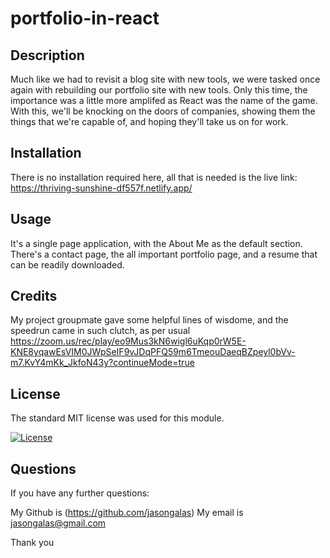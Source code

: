 # portfolio-in-react

## Description

Much like we had to revisit a blog site with new tools, we were tasked once again with rebuilding our portfolio site with new tools. Only this time, the importance was a little more amplifed as React was the name of the game. With this, we'll be knocking on the doors of companies, showing them the things that we're capable of, and hoping they'll take us on for work.

## Installation

There is no installation required here, all that is needed is the live link: https://thriving-sunshine-df557f.netlify.app/

## Usage

It's a single page application, with the About Me as the default section. There's a contact page, the all important portfolio page, and a resume that can be readily downloaded.

## Credits

My project groupmate gave some helpful lines of wisdome, and the speedrun came in such clutch, as per usual https://zoom.us/rec/play/eo9Mus3kN6wigl6uKqp0rW5E-KNE8yqawEsVIM0JWpSeIF9vJDqPFQ59m6TmeouDaeqBZpeyl0bVv-m7.KvY4mKk_JkfoN43y?continueMode=true

## License

The standard MIT license was used for this module.

[![License](https://img.shields.io/badge/license-MIT-blue.svg)](https://choosealicense.com/licenses/mit/) 

## Questions

If you have any further questions:

My Github is (https://github.com/jasongalas) 
My email is jasongalas@gmail.com

Thank you